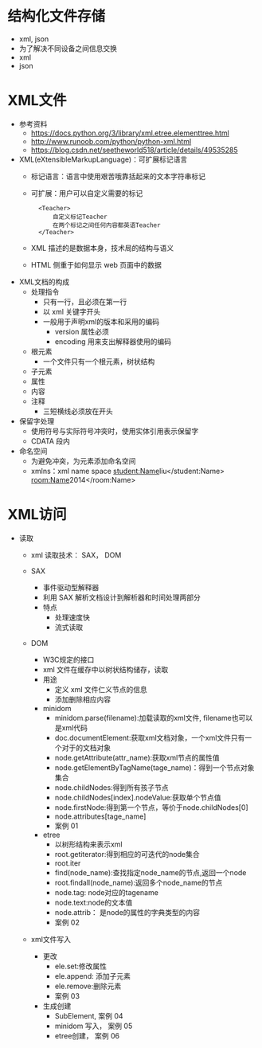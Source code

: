 # 结构化文件存储
- xml, json
- 为了解决不同设备之间信息交换
- xml
- json

# XML文件
- 参考资料
    - https://docs.python.org/3/library/xml.etree.elementtree.html
    - http://www.runoob.com/python/python-xml.html
    - https://blog.csdn.net/seetheworld518/article/details/49535285
- XML(eXtensibleMarkupLanguage)：可扩展标记语言
    - 标记语言：语言中使用艰苦哦靠括起来的文本字符串标记
    - 可扩展：用户可以自定义需要的标记
        
            <Teacher>
                自定义标记Teacher
                在两个标记之间任何内容都英语Teacher
            </Teacher>
    - XML 描述的是数据本身，技术局的结构与语义
    - HTML 侧重于如何显示 web 页面中的数据
- XML文档的构成
    - 处理指令
        - 只有一行，且必须在第一行
        - 以 xml 关键字开头
        - 一般用于声明xml的版本和采用的编码
            - version 属性必须
            - encoding 用来支出解释器使用的编码
    - 根元素
        - 一个文件只有一个根元素，树状结构
    - 子元素
    - 属性
    - 内容
    - 注释
        - <!---  -->    三短横线必须放在开头  
- 保留字处理
    - 使用符号与实际符号冲突时，使用实体引用表示保留字
    - CDATA 段内
- 命名空间
    - 为避免冲突，为元素添加命名空间
    - xmlns：xml name space
        <schooler xmlns:student='http://my_student' xmlns:room='my_room'>
            <student:Name>liu</student:Name>
            <room:Name>2014</room:Name>
        </schooler>

# XML访问
- 读取
    - xml 读取技术： SAX， DOM
    - SAX
        - 事件驱动型解释器
        - 利用 SAX 解析文档设计到解析器和时间处理两部分
        - 特点
            - 处理速度快
            - 流式读取
    - DOM
        - W3C规定的接口
        - xml 文件在缓存中以树状结构储存，读取
        - 用途
            - 定义 xml 文件仁义节点的信息
            - 添加删除相应内容
        - minidom
            -  minidom.parse(filename):加载读取的xml文件, filename也可以是xml代码
            - doc.documentElement:获取xml文档对象，一个xml文件只有一个对于的文档对象
            - node.getAttribute(attr_name):获取xml节点的属性值
            - node.getElementByTagName(tage_name)：得到一个节点对象集合
            - node.childNodes:得到所有孩子节点
            - node.childNodes[index].nodeValue:获取单个节点值
            - node.firstNode:得到第一个节点，等价于node.childNodes[0]
            - node.attributes[tage_name]
            - 案例 01
        - etree 
            - 以树形结构来表示xml
            - root.getiterator:得到相应的可迭代的node集合
            - root.iter
            - find(node_name):查找指定node_name的节点,返回一个node
            - root.findall(node_name):返回多个node_name的节点
            - node.tag: node对应的tagename
            - node.text:node的文本值
            - node.attrib： 是node的属性的字典类型的内容
            - 案例 02
        
    - xml文件写入
        - 更改
            - ele.set:修改属性
            - ele.append: 添加子元素
            - ele.remove:删除元素
            - 案例 03
        - 生成创建
            - SubElement, 案例 04
            - minidom 写入， 案例 05
            - etree创建， 案例 06